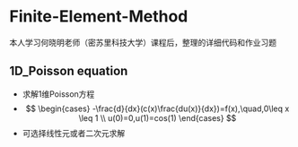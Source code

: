 # Finite-Element-Method
本人学习何晓明老师（密苏里科技大学）课程后，整理的详细代码和作业习题
## 1D_Poisson equation
* 求解1维Poisson方程
* $$
  \begin{cases}
  -\frac{d}{dx}(c(x)\frac{du(x)}{dx})=f(x),\quad,0\leq x \leq 1 \\
  u(0)=0,u(1)=cos(1)
  \end{cases}
  $$
* 可选择线性元或者二次元求解
